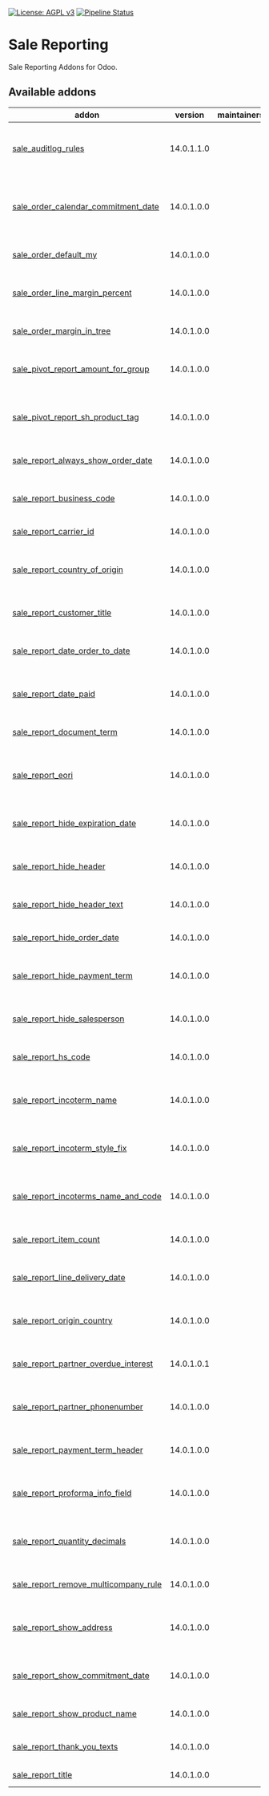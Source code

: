 [![License: AGPL v3](https://img.shields.io/badge/License-AGPL%20v3-blue.svg)](https://www.gnu.org/licenses/agpl-3.0)
[![Pipeline Status](https://gitlab.com/tawasta/odoo/sale-reporting/badges/14.0-dev/pipeline.svg)](https://gitlab.com/tawasta/odoo/sale-reporting/-/pipelines/)

Sale Reporting
==============
Sale Reporting Addons for Odoo.

[//]: # (addons)

Available addons
----------------
addon | version | maintainers | summary
--- | --- | --- | ---
[sale_auditlog_rules](sale_auditlog_rules/) | 14.0.1.1.0 |  | Adds audit log rules for sale order and sale order line
[sale_order_calendar_commitment_date](sale_order_calendar_commitment_date/) | 14.0.1.0.0 |  | Show sale order calendar start date as commitment date
[sale_order_default_my](sale_order_default_my/) | 14.0.1.0.0 |  | Show my sale orders by default
[sale_order_line_margin_percent](sale_order_line_margin_percent/) | 14.0.1.0.0 |  | Adds margins (percent) in Sales Order lines
[sale_order_margin_in_tree](sale_order_margin_in_tree/) | 14.0.1.0.0 |  | Show the margin field in SO list
[sale_pivot_report_amount_for_group](sale_pivot_report_amount_for_group/) | 14.0.1.0.0 |  | Adds a group that is used to hide amounts on sale report
[sale_pivot_report_sh_product_tag](sale_pivot_report_sh_product_tag/) | 14.0.1.0.0 |  | Group by SH product tags in Sale analysis pivot report
[sale_report_always_show_order_date](sale_report_always_show_order_date/) | 14.0.1.0.0 |  | Sale report - Always show Order Date
[sale_report_business_code](sale_report_business_code/) | 14.0.1.0.0 |  | QWeb sale reports business code
[sale_report_carrier_id](sale_report_carrier_id/) | 14.0.1.0.0 |  | Add carrier id to sale report
[sale_report_country_of_origin](sale_report_country_of_origin/) | 14.0.1.0.0 |  | Product country of origin to sale order report product table
[sale_report_customer_title](sale_report_customer_title/) | 14.0.1.0.0 |  | Add title to customer address
[sale_report_date_order_to_date](sale_report_date_order_to_date/) | 14.0.1.0.0 |  | Show Order Date as date only on SO report
[sale_report_date_paid](sale_report_date_paid/) | 14.0.1.0.0 |  | Show date paid on sale order if there are invoices
[sale_report_document_term](sale_report_document_term/) | 14.0.1.0.0 |  | Sale Report Document Term
[sale_report_eori](sale_report_eori/) | 14.0.1.0.0 |  | Adds customers EORI number to Saleorder Report
[sale_report_hide_expiration_date](sale_report_hide_expiration_date/) | 14.0.1.0.0 |  | Hide expiration date on Sale Report
[sale_report_hide_header](sale_report_hide_header/) | 14.0.1.0.0 |  | Hides sale report header from sale order report
[sale_report_hide_header_text](sale_report_hide_header_text/) | 14.0.1.0.0 |  | Hides Header text on Sale Order Report
[sale_report_hide_order_date](sale_report_hide_order_date/) | 14.0.1.0.0 |  | Hides order date from sales report
[sale_report_hide_payment_term](sale_report_hide_payment_term/) | 14.0.1.0.0 |  | Hides payment term on Sale Order Report
[sale_report_hide_salesperson](sale_report_hide_salesperson/) | 14.0.1.0.0 |  | Hides salesperson element from Sales reports
[sale_report_hs_code](sale_report_hs_code/) | 14.0.1.0.0 |  | Add HS code to sale report lines
[sale_report_incoterm_name](sale_report_incoterm_name/) | 14.0.1.0.0 |  | Show Incoterm name instead of code on Sale Report
[sale_report_incoterm_style_fix](sale_report_incoterm_style_fix/) | 14.0.1.0.0 |  | Incoterm style fix to follow sale report style
[sale_report_incoterms_name_and_code](sale_report_incoterms_name_and_code/) | 14.0.1.0.0 |  | Show Incoterm name and code also on sale pdf print
[sale_report_item_count](sale_report_item_count/) | 14.0.1.0.0 |  | Add item count to sale report lines
[sale_report_line_delivery_date](sale_report_line_delivery_date/) | 14.0.1.0.0 |  | Show Delivery date on Sale print line
[sale_report_origin_country](sale_report_origin_country/) | 14.0.1.0.0 |  | Add country of origin to sale report lines
[sale_report_partner_overdue_interest](sale_report_partner_overdue_interest/) | 14.0.1.0.1 |  | Sale Report Partner overdue interest
[sale_report_partner_phonenumber](sale_report_partner_phonenumber/) | 14.0.1.0.0 |  | Sale Order Report Partner Phonenumber
[sale_report_payment_term_header](sale_report_payment_term_header/) | 14.0.1.0.0 |  | Sale Order report - Payment term in header
[sale_report_proforma_info_field](sale_report_proforma_info_field/) | 14.0.1.0.0 |  | Sale reporting - Info field for Proforma print
[sale_report_quantity_decimals](sale_report_quantity_decimals/) | 14.0.1.0.0 |  | Modifications to Sale Report' decimal precision
[sale_report_remove_multicompany_rule](sale_report_remove_multicompany_rule/) | 14.0.1.0.0 |  | Sale report remove multi company rule
[sale_report_show_address](sale_report_show_address/) | 14.0.1.0.0 |  | Always show shipping and invoice address on sale report.
[sale_report_show_commitment_date](sale_report_show_commitment_date/) | 14.0.1.0.0 |  | Adds commitment date to sale order report
[sale_report_show_product_name](sale_report_show_product_name/) | 14.0.1.0.0 |  | Always show product on SO print lines
[sale_report_thank_you_texts](sale_report_thank_you_texts/) | 14.0.1.0.0 |  | Thank you message on sale report
[sale_report_title](sale_report_title/) | 14.0.1.0.0 |  | Sale Report Title

[//]: # (end addons)
